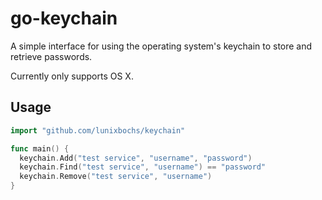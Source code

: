 go-keychain
====

A simple interface for using the operating system's keychain to store and retrieve passwords.

Currently only supports OS X.

Usage
----

```Go
import "github.com/lunixbochs/keychain"

func main() {
  keychain.Add("test service", "username", "password")
  keychain.Find("test service", "username") == "password"
  keychain.Remove("test service", "username")
}
```
